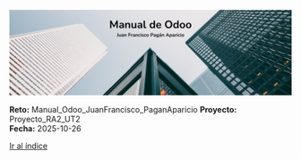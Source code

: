 ![portada](./../assets/img/00-portada/portada.jpg)

**Reto:** Manual_Odoo_JuanFrancisco_PaganAparicio
**Proyecto:** Proyecto_RA2_UT2  
**Fecha:** 2025-10-26

[Ir al índice](./01-indice.md)
